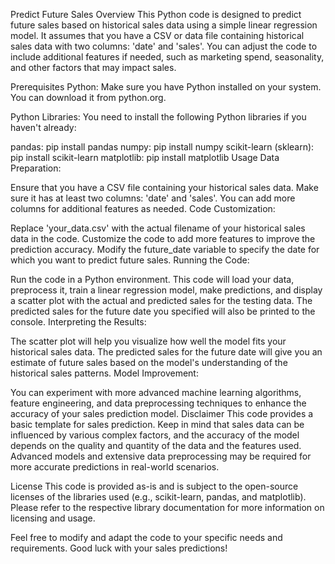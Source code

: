 Predict Future Sales
Overview
This Python code is designed to predict future sales based on historical sales data using a simple linear regression model. It assumes that you have a CSV or data file containing historical sales data with two columns: 'date' and 'sales'. You can adjust the code to include additional features if needed, such as marketing spend, seasonality, and other factors that may impact sales.

Prerequisites
Python: Make sure you have Python installed on your system. You can download it from python.org.

Python Libraries: You need to install the following Python libraries if you haven't already:

pandas: pip install pandas
numpy: pip install numpy
scikit-learn (sklearn): pip install scikit-learn
matplotlib: pip install matplotlib
Usage
Data Preparation:

Ensure that you have a CSV file containing your historical sales data. Make sure it has at least two columns: 'date' and 'sales'. You can add more columns for additional features as needed.
Code Customization:

Replace 'your_data.csv' with the actual filename of your historical sales data in the code.
Customize the code to add more features to improve the prediction accuracy.
Modify the future_date variable to specify the date for which you want to predict future sales.
Running the Code:

Run the code in a Python environment. This code will load your data, preprocess it, train a linear regression model, make predictions, and display a scatter plot with the actual and predicted sales for the testing data. The predicted sales for the future date you specified will also be printed to the console.
Interpreting the Results:

The scatter plot will help you visualize how well the model fits your historical sales data.
The predicted sales for the future date will give you an estimate of future sales based on the model's understanding of the historical sales patterns.
Model Improvement:

You can experiment with more advanced machine learning algorithms, feature engineering, and data preprocessing techniques to enhance the accuracy of your sales prediction model.
Disclaimer
This code provides a basic template for sales prediction. Keep in mind that sales data can be influenced by various complex factors, and the accuracy of the model depends on the quality and quantity of the data and the features used. Advanced models and extensive data preprocessing may be required for more accurate predictions in real-world scenarios.

License
This code is provided as-is and is subject to the open-source licenses of the libraries used (e.g., scikit-learn, pandas, and matplotlib). Please refer to the respective library documentation for more information on licensing and usage.

Feel free to modify and adapt the code to your specific needs and requirements. Good luck with your sales predictions!
